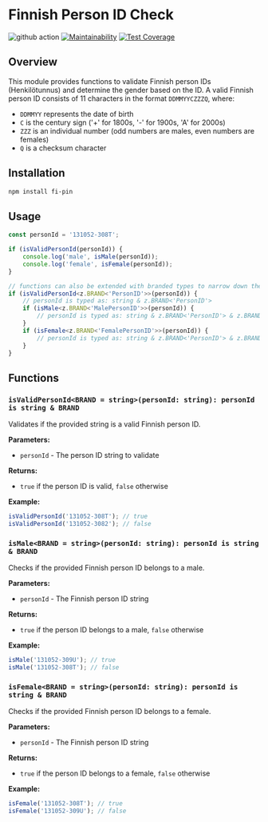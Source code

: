 # Finnish Person ID Check

![github action](https://github.com/mharj/hetu/actions/workflows/main.yml/badge.svg)
[![Maintainability](https://api.codeclimate.com/v1/badges/3dca350166c6d1ea4105/maintainability)](https://codeclimate.com/github/mharj/hetu/maintainability)
[![Test Coverage](https://api.codeclimate.com/v1/badges/3dca350166c6d1ea4105/test_coverage)](https://codeclimate.com/github/mharj/hetu/test_coverage)

## Overview

This module provides functions to validate Finnish person IDs (Henkilötunnus) and determine the gender based on the ID. A valid Finnish person ID consists of 11 characters in the format `DDMMYYCZZZQ`, where:

- `DDMMYY` represents the date of birth
- `C` is the century sign ('+' for 1800s, '-' for 1900s, 'A' for 2000s)
- `ZZZ` is an individual number (odd numbers are males, even numbers are females)
- `Q` is a checksum character

## Installation

```bash
npm install fi-pin
```

## Usage

```typescript
const personId = '131052-308T';

if (isValidPersonId(personId)) {
	console.log('male', isMale(personId));
	console.log('female', isFemale(personId));
}

// functions can also be extended with branded types to narrow down the type guard of the personId (as example with zod BRAND)
if (isValidPersonId<z.BRAND<'PersonID'>>(personId)) {
	// personId is typed as: string & z.BRAND<'PersonID'>
	if (isMale<z.BRAND<'MalePersonID'>>(personId)) {
		// personId is typed as: string & z.BRAND<'PersonID'> & z.BRAND<'MalePersonID'>
	}
	if (isFemale<z.BRAND<'FemalePersonID'>>(personId)) {
		// personId is typed as: string & z.BRAND<'PersonID'> & z.BRAND<'FemalePersonID'>
	}
}
```

## Functions

### `isValidPersonId<BRAND = string>(personId: string): personId is string & BRAND`

Validates if the provided string is a valid Finnish person ID.

**Parameters:**

- `personId` - The person ID string to validate

**Returns:**

- `true` if the person ID is valid, `false` otherwise

**Example:**

```javascript
isValidPersonId('131052-308T'); // true
isValidPersonId('131052-3082'); // false
```

### `isMale<BRAND = string>(personId: string): personId is string & BRAND`

Checks if the provided Finnish person ID belongs to a male.

**Parameters:**

- `personId` - The Finnish person ID string

**Returns:**

- `true` if the person ID belongs to a male, `false` otherwise

**Example:**

```javascript
isMale('131052-309U'); // true
isMale('131052-308T'); // false
```

### `isFemale<BRAND = string>(personId: string): personId is string & BRAND`

Checks if the provided Finnish person ID belongs to a female.

**Parameters:**

- `personId` - The Finnish person ID string

**Returns:**

- `true` if the person ID belongs to a female, `false` otherwise

**Example:**

```javascript
isFemale('131052-308T'); // true
isFemale('131052-309U'); // false
```
